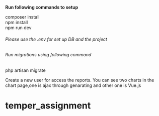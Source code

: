 
**Run following commands to setup**

composer install                             
npm install                             
npm run dev                                                
 
###### Please use the .env for set up DB and the project                                  
###### Run migrations using following command                                  
php artisan migrate                                   

Create a new user for access the reports.
You can see two charts in the chart page,one is ajax through genarating and other  one is Vue.js
# temper_assignment
